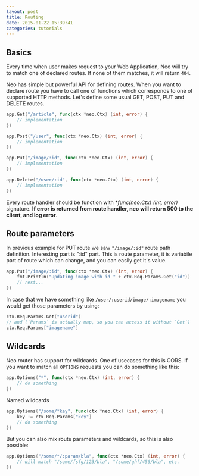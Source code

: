 ```yaml
---
layout: post
title: Routing
date: 2015-01-22 15:39:41
categories: tutorials
---
```

## Basics

Every time when user makes request to your Web Application, Neo will try to match one of declared routes. If none of them matches, it will return ``404``.

Neo has simple but powerful API for defining routes. When you want to declare route you have to call one of functions which corresponds to one of supported HTTP methods.
Let's define some usual GET, POST, PUT and DELETE routes.

```Go
app.Get("/article", func(ctx *neo.Ctx) (int, error) {
    // implementation
})

app.Post("/user", func(ctx *neo.Ctx) (int, error) {
    // implementation
})

app.Put("/image/:id", func(ctx *neo.Ctx) (int, error) {
    // implementation
})

app.Delete("/user/:id", func(ctx *neo.Ctx) (int, error) {
    // implementation
})
```
Every route handler should be function with **func(*neo.Ctx) (int, error)** signature. **If error is returned from route handler, neo will return 500 to the client, and log error**.

## Route parameters
In previous example for PUT route we saw ```"/image/:id"``` route path definition. Interesting part is ":id" part. This is route parameter, it is variabile part of route which can change, and you can easily get it's value.

```Go
app.Put("/image/:id", func(ctx *neo.Ctx) (int, error) {
    fmt.Println("Updating image with id " + ctx.Req.Params.Get("id"))
    // rest...
})
```

In case that we have something like ```/user/:userid/image/:imagename``` you would get those parameters by using:

```Go
ctx.Req.Params.Get("userid")
// and (`Params` is actually map, so you can access it without `Get`)
ctx.Req.Params["imagename"]
```

## Wildcards
Neo router has support for wildcards. One of usecases for this is CORS. If you want to match all ``OPTIONS`` requests you can do something like this:

```Go
app.Options("*", func(ctx *neo.Ctx) (int, error) {
    // do something
})
```

Named wildcards

```Go
app.Options("/some/*key", func(ctx *neo.Ctx) (int, error) {
    key := ctx.Req.Params["key"]
    // do something
})
```


But you can also mix route parameters and wildcards, so this is also possible:

```Go
app.Options("/some/*/:param/bla", func(ctx *neo.Ctx) (int, error) {
    // will match "/some/fsfg/123/bla", "/some/ghf/456/bla", etc.
})
```
